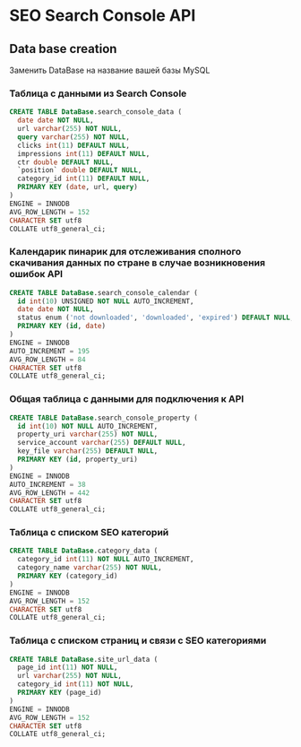 # SEO Search Console API

## Data base creation
Заменить DataBase на название вашей базы MySQL 
### Таблица с данными из Search Console

```sql
CREATE TABLE DataBase.search_console_data (
  date date NOT NULL,
  url varchar(255) NOT NULL,
  query varchar(255) NOT NULL,
  clicks int(11) DEFAULT NULL,
  impressions int(11) DEFAULT NULL,
  ctr double DEFAULT NULL,
  `position` double DEFAULT NULL,
  category_id int(11) DEFAULT NULL,
  PRIMARY KEY (date, url, query)
)
ENGINE = INNODB
AVG_ROW_LENGTH = 152
CHARACTER SET utf8
COLLATE utf8_general_ci;
```

### Календарик пинарик для отслеживания сполного скачивания данных по стране в случае возникновения ошибок API

```sql
CREATE TABLE DataBase.search_console_calendar (
  id int(10) UNSIGNED NOT NULL AUTO_INCREMENT,
  date date NOT NULL,
  status enum ('not downloaded', 'downloaded', 'expired') DEFAULT NULL,
  PRIMARY KEY (id, date)
)
ENGINE = INNODB
AUTO_INCREMENT = 195
AVG_ROW_LENGTH = 84
CHARACTER SET utf8
COLLATE utf8_general_ci;
```

### Общая таблица с данными для подключения к API

```sql
CREATE TABLE DataBase.search_console_property (
  id int(10) NOT NULL AUTO_INCREMENT,
  property_uri varchar(255) NOT NULL,
  service_account varchar(255) DEFAULT NULL,
  key_file varchar(255) DEFAULT NULL,
  PRIMARY KEY (id, property_uri)
)
ENGINE = INNODB
AUTO_INCREMENT = 38
AVG_ROW_LENGTH = 442
CHARACTER SET utf8
COLLATE utf8_general_ci;
```

### Таблица с списком SEO категорий

```sql
CREATE TABLE DataBase.category_data (
  category_id int(11) NOT NULL AUTO_INCREMENT,
  category_name varchar(255) NOT NULL,
  PRIMARY KEY (category_id)
)
ENGINE = INNODB
AVG_ROW_LENGTH = 152
CHARACTER SET utf8
COLLATE utf8_general_ci;
```

### Таблица с списком страниц и связи с SEO категориями

```sql
CREATE TABLE DataBase.site_url_data (
  page_id int(11) NOT NULL,
  url varchar(255) NOT NULL,
  category_id int(11) NOT NULL,
  PRIMARY KEY (page_id)
)
ENGINE = INNODB
AVG_ROW_LENGTH = 152
CHARACTER SET utf8
COLLATE utf8_general_ci;
```
